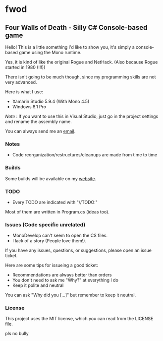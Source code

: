 # fwod
## Four Walls of Death - Silly C# Console-based game

Hello! This is a little something I'd like to show you, it's simply a console-based game using the Mono runtime.

Yes, it is kind of like the original Rogue and NetHack.
(Also because Rogue started in 1980 (!!!))

There isn't going to be much though, since my programming skills are not very advanced.

Here is what I use:
- Xamarin Studio 5.9.4 (With Mono 4.5)
- Windows 8.1 Pro

_Note_ : If you want to use this in Visual Studio, just go in the project settings and rename the assembly name.

You can always send me an [email](mailto:devddstuff@gmail.com).

### Notes
- Code reorganization/restructures/cleanups are made from time to time

### Builds
Some builds will be available on my [website](http://www.wilomgfx.net/didier/pages/fwod.html).

### TODO
- Every TODO are indicated with "//TODO:"

Most of them are written in Program.cs (ideas too).

### Issues (Code specific unrelated)
- MonoDevelop can't seem to open the CS files.
- I lack of a story (People love them!).

If you have any issues, questions, or suggestions, please open an issue ticket.

Here are some tips for issueing a good ticket:
- Recommendations are always better than orders
- You don't need to ask me "Why?" at everything I do
- Keep it polite and neutral

You can ask "Why did you [...]" but remember to keep it neutral.

### License
This project uses the MIT license, which you can read from the LICENSE file.

pls no bully
